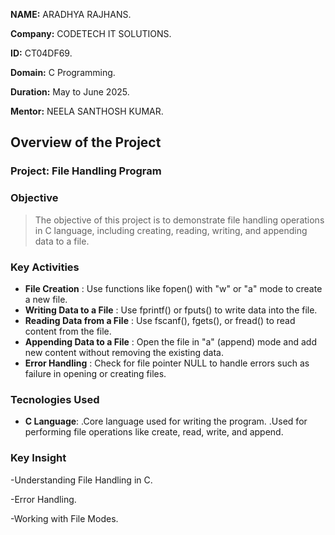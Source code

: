 **NAME:** ARADHYA RAJHANS.

**Company:** CODETECH IT SOLUTIONS.

**ID:** CT04DF69.

**Domain:** C Programming.

**Duration:** May to June 2025.

**Mentor:** NEELA SANTHOSH KUMAR.

## Overview of the Project

### Project: File Handling Program


### Objective
> The objective of this project is to demonstrate file handling operations in C language, including creating, reading, writing, and appending data to a file.

### Key Activities
- **File Creation** : Use functions like fopen() with "w" or "a" mode to create a new file.
- **Writing Data to a File** : Use fprintf() or fputs() to write data into the file.
- **Reading Data from a File** : Use fscanf(), fgets(), or fread() to read content from the file.
- **Appending Data to a File** : Open the file in "a" (append) mode and add new content without removing the existing data.
- **Error Handling** : Check for file pointer NULL to handle errors such as failure in opening or creating files.

### Tecnologies Used
- **C Language**:
 .Core language used for writing the program.
 .Used for performing file operations like create, read, write, and append.

### Key Insight
-Understanding File Handling in C.

-Error Handling.

-Working with File Modes.







